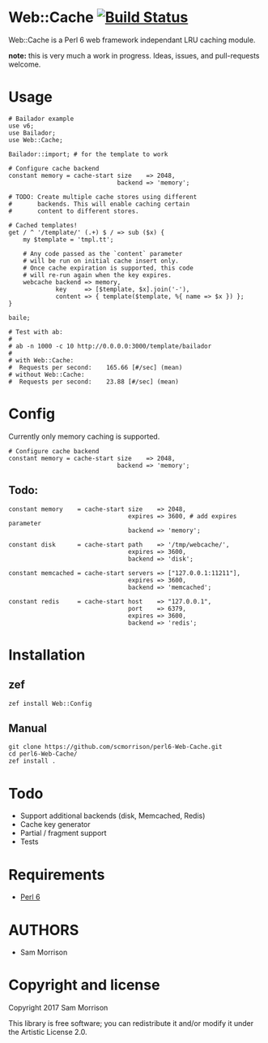 Web::Cache [![Build Status](https://travis-ci.org/scmorrison/perl6-Web-Cache.svg?branch=master)](https://travis-ci.org/scmorrison/perl6-Web-Cache)
===

Web::Cache is a Perl 6 web framework independant LRU caching module.

**note:** this is very much a work in progress. Ideas, issues, and pull-requests welcome.

Usage
=====

```perl6
# Bailador example
use v6;
use Bailador;
use Web::Cache;

Bailador::import; # for the template to work

# Configure cache backend
constant memory = cache-start size    => 2048,
                              backend => 'memory';

# TODO: Create multiple cache stores using different
#       backends. This will enable caching certain 
#       content to different stores.

# Cached templates!
get / ^ '/template/' (.+) $ / => sub ($x) {
    my $template = 'tmpl.tt';
     
    # Any code passed as the `content` parameter
    # will be run on initial cache insert only.
    # Once cache expiration is supported, this code
    # will re-run again when the key expires.
    webcache backend => memory,
             key     => [$template, $x].join('-'),
             content => { template($template, %{ name => $x }) };
}

baile;

# Test with ab:
#
# ab -n 1000 -c 10 http://0.0.0.0:3000/template/bailador 
#
# with Web::Cache:
#  Requests per second:    165.66 [#/sec] (mean)
# without Web::Cache:
#  Requests per second:    23.88 [#/sec] (mean)
```

Config
======

Currently only memory caching is supported. 

```perl6
# Configure cache backend
constant memory = cache-start size    => 2048,
                              backend => 'memory';
```

## Todo:

```perl6
constant memory    = cache-start size    => 2048,
                                 expires => 3600, # add expires parameter
                                 backend => 'memory';

constant disk      = cache-start path    => '/tmp/webcache/',
                                 expires => 3600,
                                 backend => 'disk';

constant memcached = cache-start servers => ["127.0.0.1:11211"],
                                 expires => 3600,
                                 backend => 'memcached';

constant redis     = cache-start host    => "127.0.0.1",
                                 port    => 6379,
                                 expires => 3600,
                                 backend => 'redis';
```


Installation
============

## zef
```
zef install Web::Config
```

## Manual

```
git clone https://github.com/scmorrison/perl6-Web-Cache.git
cd perl6-Web-Cache/
zef install .
```

Todo
====

* Support additional backends (disk, Memcached, Redis)
* Cache key generator
* Partial / fragment support
* Tests

Requirements
============

* [Perl 6](http://perl6.org/)

AUTHORS
=======

* Sam Morrison

Copyright and license
=====================

Copyright 2017 Sam Morrison

This library is free software; you can redistribute it and/or modify it under the Artistic License 2.0.
